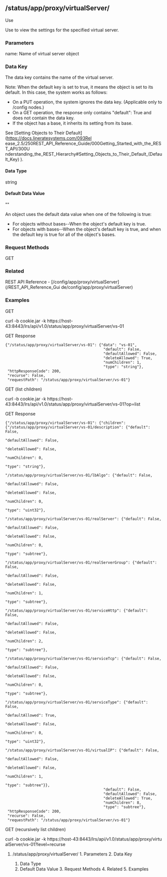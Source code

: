 ## /status/app/proxy/virtualServer/<name>

Use

Use to view the settings for the specified virtual server.

### Parameters

name: Name of virtual server object

### Data Key

The data key contains the name of the virtual server.

Note: When the default key is set to true, it means the object is set to its
default. In this case, the system works as follows:

  * On a PUT operation, the system ignores the data key. (Applicable only to /config nodes.)
  * On a GET operation, the response only contains "default": True and does not contain the data key.
  * If the object has a base, it inherits its setting from its base.

See [Setting Objects to Their Default](https://docs.lineratesystems.com/093Rel
ease_2.5/250REST_API_Reference_Guide/000Getting_Started_with_the_REST_API/300U
nderstanding_the_REST_Hierarchy#Setting_Objects_to_Their_Default_(Default_Key)
).

#### Data Type

string

#### Default Data Value

""

An object uses the default data value when one of the following is true:

  * For objects without bases--When the object's default key is true.
  * For objects with bases--When the object's default key is true, and when the default key is true for all of the object's bases.

### Request Methods

GET

### Related

REST API Reference - [/config/app/proxy/virtualServer](/REST_API_Reference_Gui
de/config/app/proxy/virtualServer)

### Examples

GET

curl -b cookie.jar -k
https://host-43:8443/lrs/api/v1.0/status/app/proxy/virtualServer/vs-01

GET Response

    
    
    {"/status/app/proxy/virtualServer/vs-01": {"data": "vs-01",
                                                "default": False,
                                                "defaultAllowed": False,
                                                "deleteAllowed": True,
                                                "numChildren": 1,
                                                "type": "string"},
     "httpResponseCode": 200,
     "recurse": False,
     "requestPath": "/status/app/proxy/virtualServer/vs-01"}
    

GET (list children)

curl -b cookie.jar -k
https://host-43:8443/lrs/api/v1.0/status/app/proxy/virtualServer/vs-01?op=list

GET Response

    
    
    {"/status/app/proxy/virtualServer/vs-01": {"children": {"/status/app/proxy/virtualServer/vs-01/description": {"default": False,
                                                                                                                     "defaultAllowed": False,
                                                                                                                     "deleteAllowed": False,
                                                                                                                     "numChildren": 0,
                                                                                                                     "type": "string"},
                                                              "/status/app/proxy/virtualServer/vs-01/lbAlgo": {"default": False,
                                                                                                                "defaultAllowed": False,
                                                                                                                "deleteAllowed": False,
                                                                                                                "numChildren": 0,
                                                                                                                "type": "uint32"},
                                                              "/status/app/proxy/virtualServer/vs-01/realServer": {"default": False,
                                                                                                                    "defaultAllowed": False,
                                                                                                                    "deleteAllowed": False,
                                                                                                                    "numChildren": 0,
                                                                                                                    "type": "subtree"},
                                                              "/status/app/proxy/virtualServer/vs-01/realServerGroup": {"default": False,
                                                                                                                         "defaultAllowed": False,
                                                                                                                         "deleteAllowed": False,
                                                                                                                         "numChildren": 1,
                                                                                                                         "type": "subtree"},
                                                              "/status/app/proxy/virtualServer/vs-01/serviceHttp": {"default": False,
                                                                                                                     "defaultAllowed": False,
                                                                                                                     "deleteAllowed": False,
                                                                                                                     "numChildren": 2,
                                                                                                                     "type": "subtree"},
                                                              "/status/app/proxy/virtualServer/vs-01/serviceTcp": {"default": False,
                                                                                                                    "defaultAllowed": False,
                                                                                                                    "deleteAllowed": False,
                                                                                                                    "numChildren": 0,
                                                                                                                    "type": "subtree"},
                                                              "/status/app/proxy/virtualServer/vs-01/serviceType": {"default": False,
                                                                                                                     "defaultAllowed": True,
                                                                                                                     "deleteAllowed": False,
                                                                                                                     "numChildren": 0,
                                                                                                                     "type": "uint32"},
                                                              "/status/app/proxy/virtualServer/vs-01/virtualIP": {"default": False,
                                                                                                                   "defaultAllowed": False,
                                                                                                                   "deleteAllowed": False,
                                                                                                                   "numChildren": 1,
                                                                                                                   "type": "subtree"}},
                                                "default": False,
                                                "defaultAllowed": False,
                                                "deleteAllowed": True,
                                                "numChildren": 8,
                                                "type": "subtree"},
     "httpResponseCode": 200,
     "recurse": False,
     "requestPath": "/status/app/proxy/virtualServer/vs-01"}
    

GET (recursively list children)

curl -b cookie.jar -k https://host-43:8443/lrs/api/v1.0/status/app/proxy/virtu
alServer/vs-01?level=recurse

  1. /status/app/proxy/virtualServer/<name>
    1. Parameters
    2. Data Key
      1. Data Type
      2. Default Data Value
    3. Request Methods
    4. Related
    5. Examples

